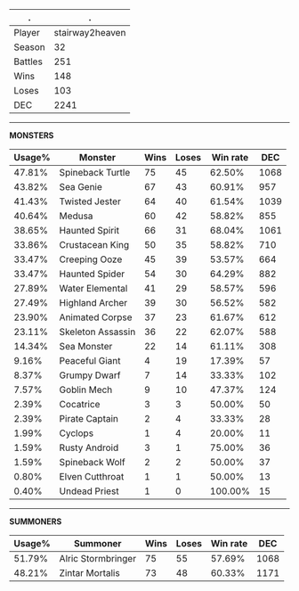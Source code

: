 .|.
|-|-
Player|stairway2heaven
Season|32
Battles|251
Wins|148
Loses|103
DEC|2241

---
**MONSTERS**

Usage%|Monster|Wins|Loses|Win rate|DEC|
-|-|-|-|-|-|
47.81%|Spineback Turtle|75|45|62.50%|1068|
43.82%|Sea Genie|67|43|60.91%|957|
41.43%|Twisted Jester|64|40|61.54%|1039|
40.64%|Medusa|60|42|58.82%|855|
38.65%|Haunted Spirit|66|31|68.04%|1061|
33.86%|Crustacean King|50|35|58.82%|710|
33.47%|Creeping Ooze|45|39|53.57%|664|
33.47%|Haunted Spider|54|30|64.29%|882|
27.89%|Water Elemental|41|29|58.57%|596|
27.49%|Highland Archer|39|30|56.52%|582|
23.90%|Animated Corpse|37|23|61.67%|612|
23.11%|Skeleton Assassin|36|22|62.07%|588|
14.34%|Sea Monster|22|14|61.11%|308|
9.16%|Peaceful Giant|4|19|17.39%|57|
8.37%|Grumpy Dwarf|7|14|33.33%|102|
7.57%|Goblin Mech|9|10|47.37%|124|
2.39%|Cocatrice|3|3|50.00%|50|
2.39%|Pirate Captain|2|4|33.33%|28|
1.99%|Cyclops|1|4|20.00%|11|
1.59%|Rusty Android|3|1|75.00%|36|
1.59%|Spineback Wolf|2|2|50.00%|37|
0.80%|Elven Cutthroat|1|1|50.00%|13|
0.40%|Undead Priest|1|0|100.00%|15|

---
**SUMMONERS**

Usage%|Summoner|Wins|Loses|Win rate|DEC|
-|-|-|-|-|-|
51.79%|Alric Stormbringer|75|55|57.69%|1068|
48.21%|Zintar Mortalis|73|48|60.33%|1171|
